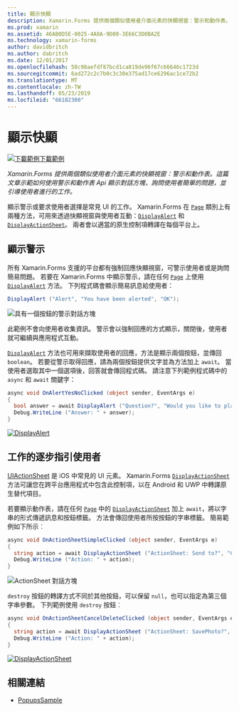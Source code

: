 ```yaml
---
title: 顯示快顯
description: Xamarin.Forms 提供兩個類似使用者介面元素的快顯視窗：警示和動作表。 這篇文章示範如何使用警示和動作表 Api 顯示對話方塊，詢問使用者簡單的問題，並引導使用者進行的工作。
ms.prod: xamarin
ms.assetid: 46AB0D5E-0025-4A8A-9D00-3E66C3D0BA2E
ms.technology: xamarin-forms
author: davidbritch
ms.author: dabritch
ms.date: 12/01/2017
ms.openlocfilehash: 58c98aefdf87bcd1ca819de96f67c66646c1723d
ms.sourcegitcommit: 6ad272c2c7b0c3c30e375ad17ce6296ac1ce72b2
ms.translationtype: MT
ms.contentlocale: zh-TW
ms.lasthandoff: 05/23/2019
ms.locfileid: "66182300"
---
```

# <a name="display-pop-ups"></a>顯示快顯

[![下載範例](~/media/shared/download.png)下載範例](https://developer.xamarin.com/samples/xamarin-forms/Navigation/Pop-ups/)

_Xamarin.Forms 提供兩個類似使用者介面元素的快顯視窗：警示和動作表。這篇文章示範如何使用警示和動作表 Api 顯示對話方塊，詢問使用者簡單的問題，並引導使用者進行的工作。_

顯示警示或要求使用者選擇是常見 UI 的工作。 Xamarin.Forms 在 [`Page`](xref:Xamarin.Forms.Page) 類別上有兩種方法，可用來透過快顯視窗與使用者互動：[`DisplayAlert`](xref:Xamarin.Forms.Page.DisplayAlert*) 和 [`DisplayActionSheet`](xref:Xamarin.Forms.Page.DisplayActionSheet*)。 兩者會以適當的原生控制項轉譯在每個平台上。

## <a name="display-an-alert"></a>顯示警示

所有 Xamarin.Forms 支援的平台都有強制回應快顯視窗，可警示使用者或是詢問簡易問題。 若要在 Xamarin.Forms 中顯示警示，請在任何 [`Page`](xref:Xamarin.Forms.Page) 上使用 [`DisplayAlert`](xref:Xamarin.Forms.Page.DisplayAlert*) 方法。 下列程式碼會顯示簡易訊息給使用者：

```csharp
DisplayAlert ("Alert", "You have been alerted", "OK");
```

![](pop-ups-images/alert.png "具有一個按鈕的警示對話方塊")

此範例不會向使用者收集資訊。 警示會以強制回應的方式顯示，關閉後，使用者就可繼續與應用程式互動。

[`DisplayAlert`](xref:Xamarin.Forms.Page.DisplayAlert*) 方法也可用來擷取使用者的回應，方法是顯示兩個按鈕，並傳回 `boolean`。 若要從警示取得回應，請為兩個按鈕提供文字並為方法加上 `await`。 當使用者選取其中一個選項後，回答就會傳回程式碼。 請注意下列範例程式碼中的 `async` 和 `await` 關鍵字：

```csharp
async void OnAlertYesNoClicked (object sender, EventArgs e)
{
  bool answer = await DisplayAlert ("Question?", "Would you like to play a game", "Yes", "No");
  Debug.WriteLine ("Answer: " + answer);
}
```

[![DisplayAlert](pop-ups-images/alert2-sml.png "具有兩個按鈕的警示對話方塊")](pop-ups-images/alert2.png#lightbox "具有兩個按鈕的警示對話方塊")

## <a name="guide-users-through-tasks"></a>工作的逐步指引使用者

[UIActionSheet](https://developer.apple.com/library/ios/documentation/uikit/reference/uiactionsheet_class/Reference/Reference.html) 是 iOS 中常見的 UI 元素。 Xamarin.Forms [`DisplayActionSheet`](xref:Xamarin.Forms.Page.DisplayActionSheet*)方法可讓您在跨平台應用程式中包含此控制項，以在 Android 和 UWP 中轉譯原生替代項目。

若要顯示動作表，請在任何 [`Page`](xref:Xamarin.Forms.Page) 中的 [`DisplayActionSheet`](xref:Xamarin.Forms.Page.DisplayActionSheet*) 加上 `await`，將以字串的形式傳遞訊息和按鈕標籤。 方法會傳回使用者所按按鈕的字串標籤。 簡易範例如下所示︰

```csharp
async void OnActionSheetSimpleClicked (object sender, EventArgs e)
{
  string action = await DisplayActionSheet ("ActionSheet: Send to?", "Cancel", null, "Email", "Twitter", "Facebook");
  Debug.WriteLine ("Action: " + action);
}
```

![](pop-ups-images/action.png "ActionSheet 對話方塊")

`destroy` 按鈕的轉譯方式不同於其他按鈕，可以保留 `null`，也可以指定為第三個字串參數。 下列範例使用 `destroy` 按鈕︰

```csharp
async void OnActionSheetCancelDeleteClicked (object sender, EventArgs e)
{
  string action = await DisplayActionSheet ("ActionSheet: SavePhoto?", "Cancel", "Delete", "Photo Roll", "Email");
  Debug.WriteLine ("Action: " + action);
}
```

[![DisplayActionSheet](pop-ups-images/action2-sml.png "具有終結按鈕的動作表對話方塊")](pop-ups-images/action2.png#lightbox "具有終結按鈕的動作表對話方塊")

## <a name="related-links"></a>相關連結

- [PopupsSample](https://developer.xamarin.com/samples/xamarin-forms/Navigation/Pop-ups/)
